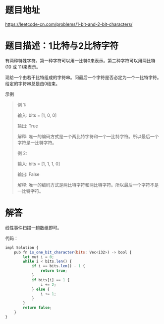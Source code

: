 
# 题目地址

<https://leetcode-cn.com/problems/1-bit-and-2-bit-characters/>

# 题目描述：1比特与2比特字符

有两种特殊字符。第一种字符可以用一比特0来表示。第二种字符可以用两比特(10 或 11)来表示。

现给一个由若干比特组成的字符串。问最后一个字符是否必定为一个一比特字符。给定的字符串总是由0结束。

示例
>例 1:
>
>输入: bits = [1, 0, 0]
>
>输出: True
>
>解释: 唯一的编码方式是一个两比特字符和一个一比特字符。所以最后一个字符是一比特字符。
>
> 例 2:
>
>输入: bits = [1, 1, 1, 0]
>
>输出: False
>
>解释: 唯一的编码方式是两比特字符和两比特字符。所以最后一个字符不是一比特字符。

# 解答

线性事件扫描一趟数组即可。

代码：

```js
impl Solution {
    pub fn is_one_bit_character(bits: Vec<i32>) -> bool {
        let mut i = 0;
        while i < bits.len() {
            if i == bits.len() - 1 {
                return true;
            }
            if bits[i] == 1 {
                i += 2;
            } else {
                i += 1;
            }
        }
        return false;
    }
}
```
